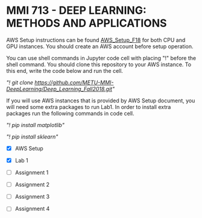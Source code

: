 # MMI 713 - DEEP LEARNING: METHODS AND APPLICATIONS

AWS Setup instructions can be found [AWS_Setup_F18](/AWS_Setup.md) for both CPU and GPU instances. You should create an AWS account before setup operation.

You can use shell commands in Jupyter code cell with placing "!" before the shell command. You should clone this repository to your AWS instance. To this end, write the code below and run the cell.

*"! git clone https://github.com/METU-MMI-DeepLearning/Deep_Learning_Fall2018.git"* 

If you will use AWS instances that is provided by AWS Setup document, you will need some extra packages to run Lab1. In order to install extra packages run the following commands in code cell. 

*"! pip install matplotlib"*

*"! pip install sklearn"*

- [x] AWS Setup
- [x] Lab 1
- [ ] Assignment 1
- [ ] Assignment 2
- [ ] Assignment 3
- [ ] Assignment 4
  
